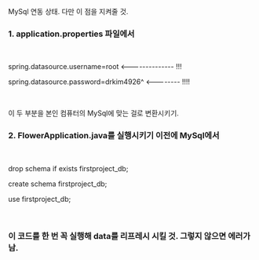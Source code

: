 MySql 연동 상태. 다만 이 점을 지켜줄 것.

<h3> 1. application.properties 파일에서 </h3><br>

<p>spring.datasource.username=root <-------------- !!!</p>
<p>spring.datasource.password=drkim4926^ <-------- !!!!</p><br>

<p>이 두 부분을 본인 컴퓨터의 MySql에 맞는 걸로 변환시키기.</p>

<h3>2. FlowerApplication.java를 실행시키기 이전에 MySql에서</h3><br>

<p>drop schema if exists firstproject_db;</p>
<p>create schema firstproject_db;</p>
<p>use firstproject_db;</p><br>

<h3>이 코드를 한 번 꼭 실행해 data를 리프레시 시킬 것. 그렇지 않으면 에러가 남.</h3>
